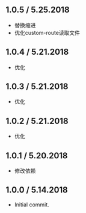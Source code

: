 ## 1.0.5 / 5.25.2018

 * 替换缩进
 * 优化custom-route读取文件
 
## 1.0.4 / 5.21.2018

 * 优化
 
## 1.0.3 / 5.21.2018

 * 优化
 
## 1.0.2 / 5.21.2018

 * 优化

## 1.0.1 / 5.20.2018

 * 修改依赖

## 1.0.0 / 5.14.2018

 * Initial commit.